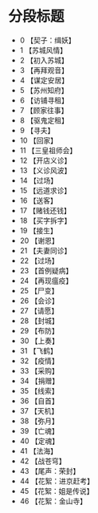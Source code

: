 # 分段标题

* 0 【契子：缉妖】
* 1 【苏城风情】
* 2 【初入苏城】
* 3 【再拜观音】
* 4 【谋定安居】
* 5 【苏州知府】
* 6 【访铺寻租】
* 7 【顾家往事】
* 8 【驱鬼定租】
* 9 【寻夫】
* 10 【回家】
* 11 【三皇祖师会】
* 12 【开店义诊】
* 13 【义诊风波】
* 14 【过场】
* 15 【远道求诊】
* 16 【送客】
* 17 【赌钱还钱】
* 18 【买字拆字】
* 19 【接生】
* 20 【谢恩】
* 21 【夫妻同诊】
* 22 【过场】
* 23 【首例疑病】
* 24 【再现瘟疫】
* 25 【尸变】
* 26 【会诊】
* 27 【请愿】
* 28 【封城】
* 29 【布防】
* 30 【上奏】
* 31 【飞鹤】
* 32 【疫情】
* 33 【采购】
* 34 【捐赠】
* 35 【线索】
* 36 【自首】
* 37 【天机】
* 38 【弥月】
* 39 【亡魂】
* 40 【定魂】
* 41 【法海】
* 42 【战苍穹】
* 43 【尾声：荣封】
* 44 【花絮：进京赶考】
* 45 【花絮：姐是传说】
* 46 【花絮：金山寺】

